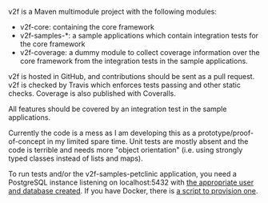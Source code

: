v2f is a Maven multimodule project with the following modules:

* v2f-core: containing the core framework
* v2f-samples-*: a sample applications which contain integration tests for the core framework
* v2f-coverage: a dummy module to collect coverage information over the core framework from the integration tests in the sample applications.

v2f is hosted in GitHub, and contributions should be sent as a pull request. v2f is checked by Travis which enforces tests passing and other static checks. Coverage is also published with Coveralls.

All features should be covered by an integration test in the sample applications.

Currently the code is a mess as I am developing this as a prototype/proof-of-concept in my limited spare time. Unit tests are mostly absent and the code is terrible and needs more "object orientation" (i.e. using strongly typed classes instead of lists and maps).

To run tests and/or the v2f-samples-petclinic application, you need a PostgreSQL instance listening on localhost:5432 with [the appropriate user and database created](v2f-samples-petclinic/src/main/resources/application.properties). If you have Docker, there is [a script to provision one](docker_petclinic_db).
